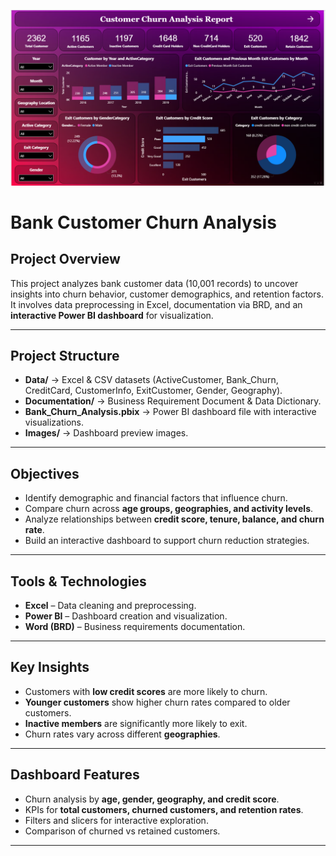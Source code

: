 ![Churn Dashboard](Images/dashboard.png)

#  Bank Customer Churn Analysis

## Project Overview
This project analyzes bank customer data (10,001 records) to uncover insights into churn behavior, customer demographics, and retention factors.  
It involves data preprocessing in Excel, documentation via BRD, and an **interactive Power BI dashboard** for visualization.  

---

## Project Structure
- **Data/** → Excel & CSV datasets (ActiveCustomer, Bank_Churn, CreditCard, CustomerInfo, ExitCustomer, Gender, Geography).  
- **Documentation/** → Business Requirement Document & Data Dictionary.  
- **Bank_Churn_Analysis.pbix** → Power BI dashboard file with interactive visualizations.  
- **Images/** → Dashboard preview images.  

---

## Objectives
- Identify demographic and financial factors that influence churn.  
- Compare churn across **age groups, geographies, and activity levels**.  
- Analyze relationships between **credit score, tenure, balance, and churn rate**.  
- Build an interactive dashboard to support churn reduction strategies.  

---

## Tools & Technologies
- **Excel** – Data cleaning and preprocessing.  
- **Power BI** – Dashboard creation and visualization.  
- **Word (BRD)** – Business requirements documentation.  

---

## Key Insights
- Customers with **low credit scores** are more likely to churn.  
- **Younger customers** show higher churn rates compared to older customers.  
- **Inactive members** are significantly more likely to exit.  
- Churn rates vary across different **geographies**.  

---

## Dashboard Features
- Churn analysis by **age, gender, geography, and credit score**.  
- KPIs for **total customers, churned customers, and retention rates**.  
- Filters and slicers for interactive exploration.  
- Comparison of churned vs retained customers.  

---





